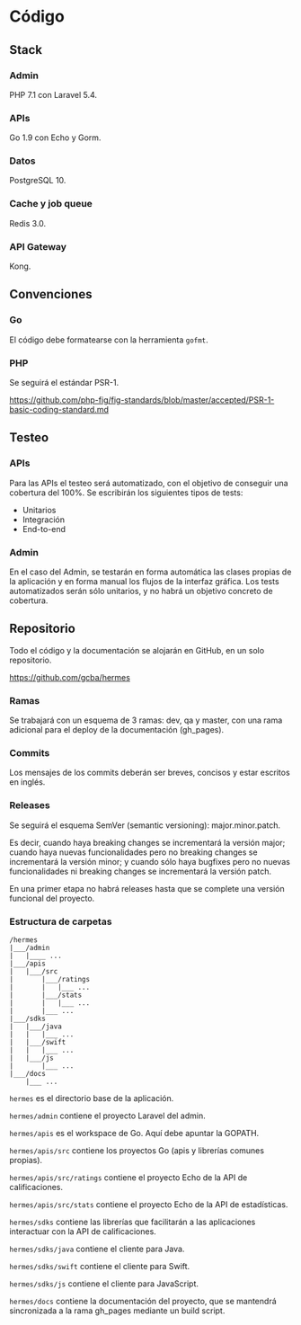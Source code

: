 # Código

## Stack

### Admin

PHP 7.1 con Laravel 5.4.

### APIs

Go 1.9 con Echo y Gorm.

### Datos

PostgreSQL 10.

### Cache y job queue

Redis 3.0.

### API Gateway

Kong.

## Convenciones

### Go

El código debe formatearse con la herramienta `gofmt`.

### PHP

Se seguirá el estándar PSR-1.

https://github.com/php-fig/fig-standards/blob/master/accepted/PSR-1-basic-coding-standard.md

## Testeo

### APIs

Para las APIs el testeo será automatizado, con el objetivo de conseguir una cobertura del 100%. Se escribirán los siguientes tipos de tests:

- Unitarios
- Integración
- End-to-end

### Admin

En el caso del Admin, se testarán en forma automática las clases propias de la aplicación y en forma manual los flujos de la interfaz gráfica. Los tests automatizados serán sólo unitarios, y no habrá un objetivo concreto de cobertura.

## Repositorio

Todo el código y la documentación se alojarán en GitHub, en un solo repositorio.

https://github.com/gcba/hermes

### Ramas

Se trabajará con un esquema de 3 ramas: dev, qa y master, con una rama adicional para el deploy de la documentación (gh_pages).

### Commits

Los mensajes de los commits deberán ser breves, concisos y estar escritos en inglés.

### Releases

Se seguirá el esquema SemVer (semantic versioning): major.minor.patch.

Es decir, cuando haya breaking changes se incrementará la versión major; cuando haya nuevas funcionalidades pero no breaking changes se incrementará la versión minor; y cuando sólo haya bugfixes pero no nuevas funcionalidades ni breaking changes se incrementará la versión patch.

En una primer etapa no habrá releases hasta que se complete una versión funcional del proyecto.

### Estructura de carpetas

```
/hermes
|___/admin
|   |____ ...
|___/apis
|   |___/src
|       |___/ratings
|       |   |___ ...
|       |___/stats
|       |   |___ ...
|       |___ ...
|___/sdks
|   |___/java
|   |   |___ ...
|   |___/swift
|   |   |___ ...
|   |___/js
|       |___ ...
|___/docs
    |___ ...
```

`hermes` es el directorio base de la aplicación.

`hermes/admin` contiene el proyecto Laravel del admin.

`hermes/apis` es el workspace de Go. Aquí debe apuntar la GOPATH.

`hermes/apis/src` contiene los proyectos Go (apis y librerías comunes propias).

`hermes/apis/src/ratings` contiene el proyecto Echo de la API de calificaciones.

`hermes/apis/src/stats` contiene el proyecto Echo de la API de estadísticas.

`hermes/sdks` contiene las librerías que facilitarán a las aplicaciones interactuar con la API de calificaciones.

`hermes/sdks/java` contiene el cliente para Java.

`hermes/sdks/swift` contiene el cliente para Swift.

`hermes/sdks/js` contiene el cliente para JavaScript.

`hermes/docs` contiene la documentación del proyecto, que se mantendrá sincronizada a la rama gh_pages mediante un build script.